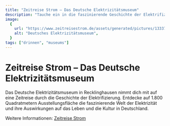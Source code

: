 ```yaml
---
title: "Zeitreise Strom – Das Deutsche Elektrizitätsmuseum"
description: "Tauche ein in die faszinierende Geschichte der Elektrifizierung Deutschlands im Deutschen Elektrizitätsmuseum."
image:
  {
    url: "https://www.zeitreisestrom.de/assets/generated/pictures/133379/kdcN8/zs_weihnachtskarte_2023_1.jpg",
    alt: "Deutsches Elektrizitätsmuseum",
  }
tags: ["drinnen", "museums"]
---
```


# Zeitreise Strom – Das Deutsche Elektrizitätsmuseum

Das Deutsche Elektrizitätsmuseum in Recklinghausen nimmt dich mit auf eine Zeitreise durch die Geschichte der Elektrifizierung. Entdecke auf 1.800 Quadratmetern Ausstellungsfläche die faszinierende Welt der Elektrizität und ihre Auswirkungen auf das Leben und die Kultur in Deutschland.

Weitere Informationen: [Zeitreise Strom](https://www.zeitreisestrom.de/de/start)
